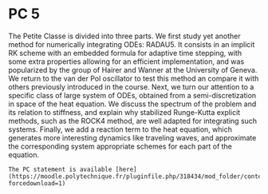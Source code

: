 # PC 5

The Petite Classe is divided into three parts. We first study yet another method for numerically integrating ODEs: RADAU5. It consists in an implicit RK scheme with an embedded formula for adaptive time stepping, with some extra properties allowing for an efficient implementation, and was popularized by the group of Hairer and Wanner at the University of Geneva. We return to the van der Pol oscillator to test this method an compare it with others previously introduced in the course. Next, we turn our attention to a specific class of large system of ODEs, obtained from a semi-discretization in space of the heat equation. We discuss the spectrum of the problem and its relation to stiffness, and explain why stabilized Runge-Kutta explicit methods, such as the ROCK4 method, are well adapted for integrating such systems. Finally, we add a reaction term to the heat equation, which generates more interesting dynamics like traveling waves, and approximate the corresponding system appropriate schemes for each part of the equation.

```{note}
The PC statement is available [here](https://moodle.polytechnique.fr/pluginfile.php/318434/mod_folder/content/0/MAP551_PC5_2021_2022.pdf?forcedownload=1)
```
